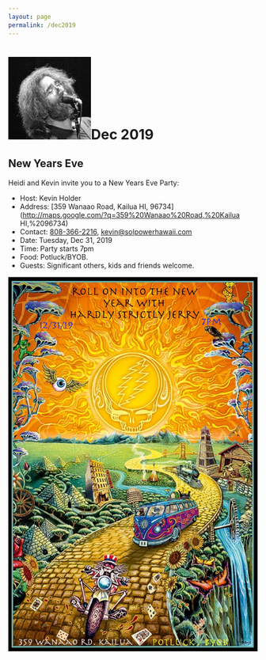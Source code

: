 ```yaml
---
layout: page
permalink: /dec2019
---
```


<h1><img class="ui avatar image" src="/images/jerryavatar.jpg">Dec 2019</h1>

## New Years Eve

Heidi and Kevin invite you to a New Years Eve Party:

* Host: Kevin Holder
* Address: [359 Wanaao Road, Kailua HI, 96734](http://maps.google.com/?q=359%20Wanaao%20Road,%20Kailua HI,%2096734)
* Contact: [808-366-2216](tel:808-366-2216), [kevin@solpowerhawaii.com](mailto:kevin@solpowerhawaii.com)
* Date: Tuesday, Dec 31, 2019
* Time: Party starts 7pm
* Food: Potluck/BYOB.
* Guests: Significant others, kids and friends welcome.


<img class="ui centered fluid image" src="/invites/dec-2019.jpg">



